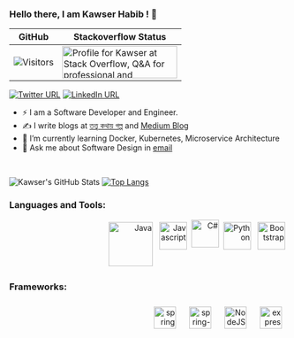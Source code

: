 ### Hello there, I am Kawser Habib ! 👋


| GitHub | Stackoverflow Status |
| --------------- | -------------------- |
| ![Visitors](https://komarev.com/ghpvc/?username=khabib97&color=brightgreen) | <a href="https://stackoverflow.com/users/9457633/eyllanesc"><img src="https://stackoverflow.com/users/flair/9457633.png" width="208" height="58" alt="Profile for Kawser at Stack Overflow, Q&amp;A for professional and enthusiast programmers" title="Profile for Kawser at Stack Overflow, Q&amp;A for professional and enthusiast programmers"></a> |


[![Twitter URL](https://img.shields.io/static/v1?color=red&label=Twitter%20&logo=twitter&logoColor=white&style=for-the-badge&message=Follow)](https://twitter.com/khabib973)
[![LinkedIn URL](https://img.shields.io/static/v1?color=red&label=linkedin&logo=linkedin&logoColor=white&style=for-the-badge&message=Connect)](https://www.linkedin.com/in/khabib97)
<br/>



* ⚡ I am a Software Developer and Engineer. 
* ✍️ I write blogs at [তত্ত্ব কথায় গল্প](https://kawserhabib.com) and [Medium Blog](https://khabib97.medium.com/)
* 🌱 I’m currently learning Docker, Kubernetes, Microservice Architecture
* 💬 Ask me about Software Design in [email](mailto:kawser.habib.dev@gmail.com)
<br />

![Kawser's GitHub Stats](https://github-readme-stats.vercel.app/api?username=khabib97&show_icons=true&theme=dracula)
[![Top Langs](https://github-readme-stats.vercel.app/api/top-langs/?username=khabib97&langs_count=7&hide=css&layout=compact)](https://github.com/khabib97/github-readme-stats)

### Languages and Tools:
<p align="right">
<img 
     src="https://images.vexels.com/media/users/3/166401/isolated/preview/b82aa7ac3f736dd78570dd3fa3fa9e24-java-programming-language-icon-by-vexels.png" 
     alt="Java" height="80" style="vertical-align:top; margin:4px">
<img 
     src="https://www.freepnglogos.com/uploads/javascript-png/javascript-vector-logo-yellow-png-transparent-javascript-vector-12.png" 
     alt="Javascript" height="50" style="vertical-align:top; margin:4px">
<img 
     src="https://www.w3schools.in/wp-content/uploads/csharp-logo.png" 
     alt="C#" height="50" wstyle="vertical-align:top; margin:4px">
 <img 
     src="https://cdn3.iconfinder.com/data/icons/logos-and-brands-adobe/512/267_Python-512.png" 
     alt="Python" height="50" style="vertical-align:top; margin:4px">
 <img 
     src="https://getbootstrap.com/docs/4.0/assets/brand/bootstrap-social-logo.png" 
     alt="Bootstrap" height="50" style="vertical-align:top; margin:4px">
</p>

### Frameworks:
<p align="right">
<img 
     src="https://spring.io/images/spring-logo-9146a4d3298760c2e7e49595184e1975.svg" 
     alt="spring" height="40" style="vertical-align:top; margin:10px">
<img 
     src="https://dzone.com/storage/temp/12434118-spring-boot-logo.png" 
     alt="spring-boot" height="40" style="vertical-align:top; margin:10px">
<img 
     src="https://www.logolynx.com/images/logolynx/08/08bc1e1ab432c9d956566b235925dd47.png" 
     alt="NodeJS" height="40" style="vertical-align:top; margin:10px">
<img 
     src="https://www.fastify.io/images/fastify-logo-menu.d13f8da7a965c800.png"
     alt="expressJS" height="40" style="vertical-align:top; margin:10px">
</p>
